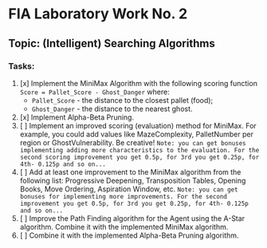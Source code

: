 # FIA Laboratory Work No. 2
## Topic: (Intelligent) Searching Algorithms

### Tasks:
1. [x] Implement the MiniMax Algorithm with the following scoring function
    `Score = Pallet_Score - Ghost_Danger`
    where:
    - `Pallet_Score` - the distance to the closest pallet (food);
    - `Ghost_Danger` - the distance to the nearest ghost.
2. [x] Implement Alpha-Beta Pruning.
3. [ ] Implement an improved scoring (evaluation) method for MiniMax. For example, you could add values like MazeComplexity, PalletNumber per region or GhostVulnerability. Be creative!
`Note: you can get bonuses implementing adding more characteristics to the evaluation. For the second scoring improvement you get 0.5p, for 3rd you get 0.25p, for 4th- 0.125p and so on...`
4. [ ] Add at least one improvement to the MiniMax algorithm from the following list: Progressive Deepening, Transposition Tables, Opening Books, Move Ordering, Aspiration Window, etc.
`Note: you can get bonuses for implementing more improvements. For the second improvement you get 0.5p, for 3rd you get 0.25p, for 4th- 0.125p and so on...`
5. [ ] Improve the Path Finding algorithm for the Agent using the A-Star algorithm. Combine it with the implemented MiniMax algorithm.
6. [ ] Combine it with the implemented Alpha-Beta Pruning algorithm.
